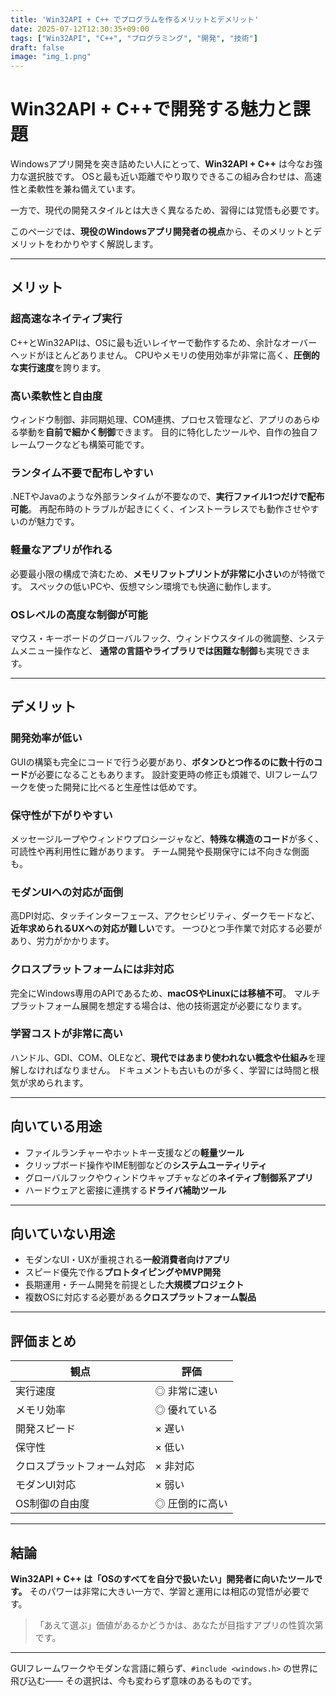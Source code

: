 ```yaml
---
title: 'Win32API + C++ でプログラムを作るメリットとデメリット'
date: 2025-07-12T12:30:35+09:00
tags: ["Win32API", "C++", "プログラミング", "開発", "技術"]
draft: false
image: "img_1.png"
---
```

# Win32API + C++で開発する魅力と課題

Windowsアプリ開発を突き詰めたい人にとって、**Win32API + C++** は今なお強力な選択肢です。
OSと最も近い距離でやり取りできるこの組み合わせは、高速性と柔軟性を兼ね備えています。

一方で、現代の開発スタイルとは大きく異なるため、習得には覚悟も必要です。

このページでは、**現役のWindowsアプリ開発者の視点**から、そのメリットとデメリットをわかりやすく解説します。

---

## メリット

### 超高速なネイティブ実行

C++とWin32APIは、OSに最も近いレイヤーで動作するため、余計なオーバーヘッドがほとんどありません。
CPUやメモリの使用効率が非常に高く、**圧倒的な実行速度**を誇ります。

### 高い柔軟性と自由度

ウィンドウ制御、非同期処理、COM連携、プロセス管理など、アプリのあらゆる挙動を**自前で細かく制御**できます。
目的に特化したツールや、自作の独自フレームワークなども構築可能です。

### ランタイム不要で配布しやすい

.NETやJavaのような外部ランタイムが不要なので、**実行ファイル1つだけで配布可能**。
再配布時のトラブルが起きにくく、インストーラレスでも動作させやすいのが魅力です。

### 軽量なアプリが作れる

必要最小限の構成で済むため、**メモリフットプリントが非常に小さい**のが特徴です。
スペックの低いPCや、仮想マシン環境でも快適に動作します。

### OSレベルの高度な制御が可能

マウス・キーボードのグローバルフック、ウィンドウスタイルの微調整、システムメニュー操作など、
**通常の言語やライブラリでは困難な制御**も実現できます。

---

## デメリット

### 開発効率が低い

GUIの構築も完全にコードで行う必要があり、**ボタンひとつ作るのに数十行のコード**が必要になることもあります。
設計変更時の修正も煩雑で、UIフレームワークを使った開発に比べると生産性は低めです。

### 保守性が下がりやすい

メッセージループやウィンドウプロシージャなど、**特殊な構造のコード**が多く、可読性や再利用性に難があります。
チーム開発や長期保守には不向きな側面も。

### モダンUIへの対応が面倒

高DPI対応、タッチインターフェース、アクセシビリティ、ダークモードなど、**近年求められるUXへの対応が難しい**です。
一つひとつ手作業で対応する必要があり、労力がかかります。

### クロスプラットフォームには非対応

完全にWindows専用のAPIであるため、**macOSやLinuxには移植不可**。
マルチプラットフォーム展開を想定する場合は、他の技術選定が必要になります。

### 学習コストが非常に高い

ハンドル、GDI、COM、OLEなど、**現代ではあまり使われない概念や仕組み**を理解しなければなりません。
ドキュメントも古いものが多く、学習には時間と根気が求められます。

---

## 向いている用途

* ファイルランチャーやホットキー支援などの**軽量ツール**
* クリップボード操作やIME制御などの**システムユーティリティ**
* グローバルフックやウィンドウキャプチャなどの**ネイティブ制御系アプリ**
* ハードウェアと密接に連携する**ドライバ補助ツール**

---

## 向いていない用途

* モダンなUI・UXが重視される**一般消費者向けアプリ**
* スピード優先で作る**プロトタイピングやMVP開発**
* 長期運用・チーム開発を前提とした**大規模プロジェクト**
* 複数OSに対応する必要がある**クロスプラットフォーム製品**

---

## 評価まとめ

| 観点            | 評価       |
| ------------- | -------- |
| 実行速度          | ◎ 非常に速い  |
| メモリ効率         | ◎ 優れている  |
| 開発スピード        | × 遅い     |
| 保守性           | × 低い     |
| クロスプラットフォーム対応 | × 非対応    |
| モダンUI対応       | × 弱い     |
| OS制御の自由度      | ◎ 圧倒的に高い |

---

## 結論

**Win32API + C++ は「OSのすべてを自分で扱いたい」開発者に向いたツールです。**
そのパワーは非常に大きい一方で、学習と運用には相応の覚悟が必要です。

> 「あえて選ぶ」価値があるかどうかは、あなたが目指すアプリの性質次第です。

---

GUIフレームワークやモダンな言語に頼らず、`#include <windows.h>` の世界に飛び込む――
その選択は、今も変わらず意味のあるものです。
